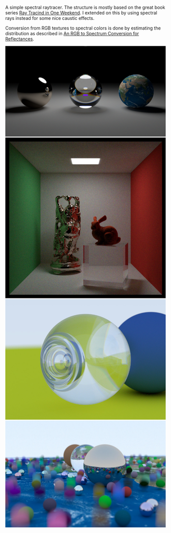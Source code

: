 A simple spectral raytracer. The structure is mostly based on the great book series [Ray Tracind in One Weekend](https://raytracing.github.io/books/RayTracingInOneWeekend.html).
I extended on this by using spectral rays instead for some nice caustic effects.

Conversion from RGB textures to spectral colors is done by estimating the distribution as described in [An RGB to Spectrum Conversion for
Reflectances](http://citeseerx.ist.psu.edu/viewdoc/download?doi=10.1.1.40.9608&rep=rep1&type=pdf).

![simple_light](examples/simple_light.jpg)
![cornell](examples/cornell.jpg)
![example1](examples/example1.jpg)
![coverscene](examples/coverscene.jpg)
